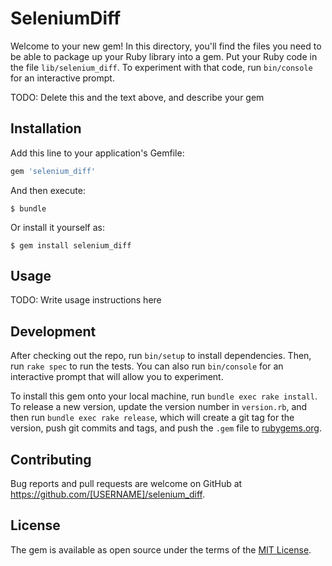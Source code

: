 # SeleniumDiff

Welcome to your new gem! In this directory, you'll find the files you need to be able to package up your Ruby library into a gem. Put your Ruby code in the file `lib/selenium_diff`. To experiment with that code, run `bin/console` for an interactive prompt.

TODO: Delete this and the text above, and describe your gem

## Installation

Add this line to your application's Gemfile:

```ruby
gem 'selenium_diff'
```

And then execute:

    $ bundle

Or install it yourself as:

    $ gem install selenium_diff

## Usage

TODO: Write usage instructions here

## Development

After checking out the repo, run `bin/setup` to install dependencies. Then, run `rake spec` to run the tests. You can also run `bin/console` for an interactive prompt that will allow you to experiment.

To install this gem onto your local machine, run `bundle exec rake install`. To release a new version, update the version number in `version.rb`, and then run `bundle exec rake release`, which will create a git tag for the version, push git commits and tags, and push the `.gem` file to [rubygems.org](https://rubygems.org).

## Contributing

Bug reports and pull requests are welcome on GitHub at https://github.com/[USERNAME]/selenium_diff.

## License

The gem is available as open source under the terms of the [MIT License](https://opensource.org/licenses/MIT).
